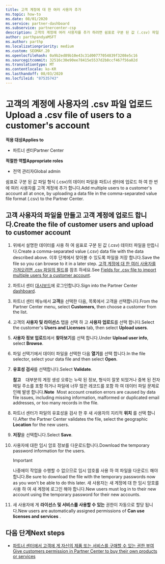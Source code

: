 ```yaml
---
title: 고객 계정에 대 한 여러 사용자 추가
ms.topic: how-to
ms.date: 08/01/2020
ms.service: partner-dashboard
ms.subservice: partnercenter-csp
description: 고객의 계정에 여러 사용자를 추가 하려면 쉼표로 구분 된 값 (.csv) 파일 형식을 사용 하 여 파트너 센터에 데이터 파일을 업로드 합니다.
author: parthpandyaMSFT
ms.author: parthp
ms.localizationpriority: medium
ms.custom: SEOMAY.20
ms.openlocfilehash: 0a9b2ed89b10e43c31d00777054839f3208e5c16
ms.sourcegitcommit: 32516c30e90ee78415e5537d2b8ccf467f56a82d
ms.translationtype: MT
ms.contentlocale: ko-KR
ms.lasthandoff: 08/03/2020
ms.locfileid: "87535743"
---
```

# <a name="upload-a-csv-file-of-users-to-a-customers-account"></a><span data-ttu-id="cd108-103">고객의 계정에 사용자의 .csv 파일 업로드</span><span class="sxs-lookup"><span data-stu-id="cd108-103">Upload a .csv file of users to a customer's account</span></span>


<span data-ttu-id="cd108-104">**적용 대상**</span><span class="sxs-lookup"><span data-stu-id="cd108-104">**Applies to**</span></span>

- <span data-ttu-id="cd108-105">파트너 센터</span><span class="sxs-lookup"><span data-stu-id="cd108-105">Partner Center</span></span>

<span data-ttu-id="cd108-106">**적절한 역할**</span><span class="sxs-lookup"><span data-stu-id="cd108-106">**Appropriate roles**</span></span>

- <span data-ttu-id="cd108-107">전역 관리자</span><span class="sxs-lookup"><span data-stu-id="cd108-107">Global admin</span></span>

<span data-ttu-id="cd108-108">쉼표로 구분 된 값 파일 형식 (.csv)의 데이터 파일을 파트너 센터에 업로드 하 여 한 번에 여러 사용자를 고객 계정에 추가 합니다.</span><span class="sxs-lookup"><span data-stu-id="cd108-108">Add multiple users to a customer's account all at once, by uploading a data file in the comma-separated value file format (.csv) to the Partner Center.</span></span> 

## <a name="create-the-file-of-customer-users-and-upload-to-customer-account"></a><span data-ttu-id="cd108-109">고객 사용자의 파일을 만들고 고객 계정에 업로드 합니다.</span><span class="sxs-lookup"><span data-stu-id="cd108-109">Create the file of customer users and upload to customer account</span></span>

1. <span data-ttu-id="cd108-110">위에서 설명한 데이터를 사용 하 여 쉼표로 구분 된 값 (.csv) 데이터 파일을 만듭니다.</span><span class="sxs-lookup"><span data-stu-id="cd108-110">Create a comma-separated value (.csv) data file with the data described above.</span></span> <span data-ttu-id="cd108-111">이후 단계에서 찾아볼 수 있도록 파일을 저장 합니다.</span><span class="sxs-lookup"><span data-stu-id="cd108-111">Save the file so you can browse to it in a later step.</span></span> <span data-ttu-id="cd108-112">[고객 계정에 대 한 여러 사용자를 가져오려면 .csv 파일의 필드](file-customer-users.md)를 참조 하세요.</span><span class="sxs-lookup"><span data-stu-id="cd108-112">See [Fields for .csv file to import multiple users for a customer account](file-customer-users.md).</span></span> 

2. <span data-ttu-id="cd108-113">파트너 센터 [대시보드](https://partner.microsoft.com/dashboard)에 로그인합니다.</span><span class="sxs-lookup"><span data-stu-id="cd108-113">Sign into the Partner Center [dashboard](https://partner.microsoft.com/dashboard).</span></span>

3. <span data-ttu-id="cd108-114">파트너 센터 메뉴에서 **고객**을 선택한 다음, 목록에서 고객을 선택합니다.</span><span class="sxs-lookup"><span data-stu-id="cd108-114">From the Partner Center menu, select **Customers**, then choose a customer from the list.</span></span>

4. <span data-ttu-id="cd108-115">고객의 **사용자 및 라이선스** 탭을 선택 하 고 **사용자 업로드**를 선택 합니다.</span><span class="sxs-lookup"><span data-stu-id="cd108-115">Select the customer's **Users and Licenses** tab, then select **Upload users**.</span></span>

5. <span data-ttu-id="cd108-116">**사용자 정보 업로드**에서 **찾아보기**를 선택 합니다.</span><span class="sxs-lookup"><span data-stu-id="cd108-116">Under **Upload user info**, select **Browse**.</span></span>

6. <span data-ttu-id="cd108-117">파일 선택기에서 데이터 파일을 선택한 다음 **열기**를 선택 합니다.</span><span class="sxs-lookup"><span data-stu-id="cd108-117">In the file selector, select your data file and then select **Open**.</span></span>

7. <span data-ttu-id="cd108-118">**유효성 검사**를 선택합니다.</span><span class="sxs-lookup"><span data-stu-id="cd108-118">Select **Validate**.</span></span>

    <span data-ttu-id="cd108-119">**참고**    대부분의 계정 생성 오류는 누락 된 정보, 형식이 잘못 되었거나 중복 된 전자 메일 주소를 포함 하거나 파일에 너무 많은 레코드를 포함 하 여 데이터 파일 문제로 인해 발생 합니다.</span><span class="sxs-lookup"><span data-stu-id="cd108-119">**Note**  Most account creation errors are caused by data file issues, including missing information, malformed or duplicated email addresses, or too many records in the file.</span></span>

8. <span data-ttu-id="cd108-120">파트너 센터가 파일의 유효성을 검사 한 후 새 사용자의 지리적 **위치** 를 선택 합니다.</span><span class="sxs-lookup"><span data-stu-id="cd108-120">After the Partner Center validates the file, select the geographic **Location** for the new users.</span></span>
9. <span data-ttu-id="cd108-121">**저장**을 선택합니다.</span><span class="sxs-lookup"><span data-stu-id="cd108-121">Select **Save**.</span></span>
10. <span data-ttu-id="cd108-122">사용자에 대한 임시 암호 정보를 다운로드합니다.</span><span class="sxs-lookup"><span data-stu-id="cd108-122">Download the temporary password information for the users.</span></span>

    >[!IMPORTANT]
    > <span data-ttu-id="cd108-123">나중에이 작업을 수행할 수 없으므로 임시 암호를 사용 하 여 파일을 다운로드 해야 합니다.</span><span class="sxs-lookup"><span data-stu-id="cd108-123">Be sure to download the file with the temporary passwords now as you won't be able to do this later.</span></span> <span data-ttu-id="cd108-124">새 사용자는 새 계정에 대 한 임시 암호를 사용 하 여 새 계정에 로그인 해야 합니다.</span><span class="sxs-lookup"><span data-stu-id="cd108-124">New users must log in to their new account using the temporary password for their new accounts.</span></span>

11. <span data-ttu-id="cd108-125">새 사용자에 게 **라이선스 및 서비스를 사용할 수 있는** 권한이 자동으로 할당 됩니다.</span><span class="sxs-lookup"><span data-stu-id="cd108-125">New users are automatically assigned permissions of **Can use licenses and services** .</span></span> 

## <a name="next-steps"></a><span data-ttu-id="cd108-126">다음 단계</span><span class="sxs-lookup"><span data-stu-id="cd108-126">Next steps</span></span>

- [<span data-ttu-id="cd108-127">파트너 센터에서 고객에 게 자신의 제품 또는 서비스를 구매할 수 있는 권한 부여</span><span class="sxs-lookup"><span data-stu-id="cd108-127">Give customers permission in Partner Center to buy their own products or services</span></span>](give-customers-permission.md)
